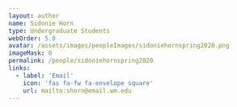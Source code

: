 ```yaml
---
layout: author
name: Sidonie Horn
type: Undergraduate Students
webOrder: 5.0
avatar: /assets/images/peopleImages/sidoniehornspring2020.png
imageMask: 0
permalink: /people/sidoniehornspring2020
links:
  - label: 'Email'
    icon: 'fas fa-fw fa-envelope square'
    url: mailto:shorn@email.wm.edu
---
```

